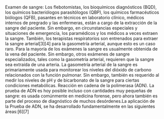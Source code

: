 Examen de sangre: Los flebotomistas, los bioquímicos diagnósticos (BQD), los químicos bacteriólogos parasitólogos (QBP), los químicos farmacéuticos biólogos (QFB), pasantes en técnicos en laboratorio clínico, médicos internos de pregrado y las enfermeras, están a cargo de la extracción de la sangre del paciente. Sin embargo, en circunstancias especiales y situaciones de emergencia, los paramédicos y los médicos a veces extraen la sangre. También, los terapistas respiratorios son entrenados para extraer la sangre arterial[3]​[4]​ para la gasometría arterial, aunque esto es un caso raro. Para la mayoría de los exámenes la sangre es usualmente obtenida de la vena del paciente. Sin embargo, otros exámenes de sangre especializados, tales como la gasometría arterial, requieren que la sangre sea extraída de una arteria. La gasometría arterial de la sangre es primariamente usada para monitorear los niveles del dióxido de carbono relacionados con la función pulmonar. Sin embargo, también es requerido al medir los niveles de pH y de bicarbonato de la sangre para ciertas condiciones metabólicas. Reacción en cadena de la polimerasa (ADN). La prueba de ADN es hoy posible incluso con cantidades muy pequeñas de sangre: es usada comúnmente en medicina forense, pero ahora también es parte del proceso de diagnóstico de muchos desórdenes.La aplicación de la Prueba de ADN, se ha desarrollado fundamentalmente en las siguientes áreas:[6]​[7]​
